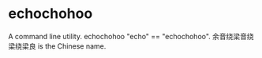 # echochohoo
A command line utility. echochohoo "echo" == "echochohoo". 余音绕梁音绕梁绕梁良 is the Chinese name.
